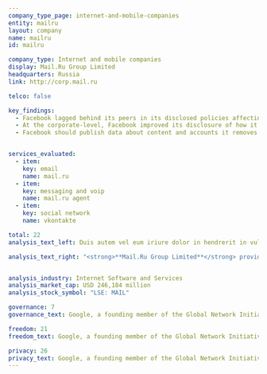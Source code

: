 ```yaml
---
company_type_page: internet-and-mobile-companies
entity: mailru
layout: company
name: mailru
id: mailru

company_type: Internet and mobile companies
display: Mail.Ru Group Limited
headquarters: Russia
link: http://corp.mail.ru

telco: false

key_findings:
  - Facebook lagged behind its peers in its disclosed policies affecting users’ freedom of expression and privacy.
  - At the corporate-level, Facebook improved its disclosure of how it implements  commitments to freedom of expression and privacy since the company was evaluated by this Index in 2015.
  - Facebook should publish data about content and accounts it removes for violations of its rules, improve its transparency reporting on private third party requests for content removals, and improve disclosures about the handling of user information.


services_evaluated:
  - item:
    key: email
    name: mail.ru
  - item:
    key: messaging and voip
    name: mail.ru agent
  - item:
    key: social network
    name: vkontakte

total: 22
analysis_text_left: Duis autem vel eum iriure dolor in hendrerit in vulputate velit esse molestie consequat, vel illum dolore eu feugiat nulla facilisis at vero eros et accumsan et iusto odio dignissim qui blandit praesent luptatum zzril delenit augue duis dolore te feugait nulla facilisi. Lorem ipsum dolor sit amet, consectetuer adipiscing elit, sed diam nonummy nibh euismod tincidunt ut laoreet dolore magna aliquam erat volutpat.

analysis_text_right: "<strong>**Mail.Ru Group Limited**</strong> provides online communication products and entertainment services in Russia and internationally. The company provides a search engine, social networking platforms, email services, and gaming and e-commerce services."


analysis_industry: Internet Software and Services
analysis_market_cap: USD 246,184 million
analysis_stock_symbol: "LSE: MAIL"

governance: 7
governance_text: Google, a founding member of the Global Network Initiative (GNI), earned the highest overall score in the Index. However there is much room for improvement.

freedom: 21
freedom_text: Google, a founding member of the Global Network Initiative (GNI), earned the highest overall score in the Index. However there is much room for improvement.

privacy: 26
privacy_text: Google, a founding member of the Global Network Initiative (GNI), earned the highest overall score in the Index. However there is much room for improvement.
---
```

